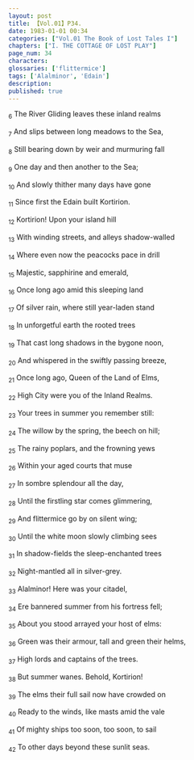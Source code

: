 ```yaml
---
layout: post
title: 【Vol.01】P34.
date: 1983-01-01 00:34
categories: ["Vol.01 The Book of Lost Tales I"]
chapters: ["I. THE COTTAGE OF LOST PLAY"]
page_num: 34
characters: 
glossaries: ['flittermice']
tags: ['Alalminor', 'Edain']
description: 
published: true
---
```


<SUB>6</SUB> The River Gliding leaves these inland realms

<SUB>7</SUB> And slips between long meadows to the Sea,

<SUB>8</SUB> Still bearing down by weir and murmuring fall

<SUB>9</SUB> One day and then another to the Sea;

<SUB>10</SUB> And slowly thither many days have gone

<SUB>11</SUB> Since first the Edain built Kortirion.

<SUB>12</SUB> Kortirion! Upon your island hill

<SUB>13</SUB> With winding streets, and alleys shadow-walled

<SUB>14</SUB> Where even now the peacocks pace in drill

<SUB>15</SUB> Majestic, sapphirine and emerald,

<SUB>16</SUB> Once long ago amid this sleeping land

<SUB>17</SUB> Of silver rain, where still year-laden stand

<SUB>18</SUB> In unforgetful earth the rooted trees

<SUB>19</SUB> That cast long shadows in the bygone noon,

<SUB>20</SUB> And whispered in the swiftly passing breeze,

<SUB>21</SUB> Once long ago, Queen of the Land of Elms,

<SUB>22</SUB> High City were you of the Inland Realms.

<SUB>23</SUB> Your trees in summer you remember still:

<SUB>24</SUB> The willow by the spring, the beech on hill;

<SUB>25</SUB> The rainy poplars, and the frowning yews

<SUB>26</SUB> Within your aged courts that muse

<SUB>27</SUB> In sombre splendour all the day,

<SUB>28</SUB> Until the firstling star comes glimmering,

<SUB>29</SUB> And flittermice go by on silent wing;

<SUB>30</SUB> Until the white moon slowly climbing sees

<SUB>31</SUB> In shadow-fields the sleep-enchanted trees

<SUB>32</SUB> Night-mantled all in silver-grey.

<SUB>33</SUB> Alalminor! Here was your citadel,

<SUB>34</SUB> Ere bannered summer from his fortress fell;

<SUB>35</SUB> About you stood arrayed your host of elms:

<SUB>36</SUB> Green was their armour, tall and green their helms,

<SUB>37</SUB> High lords and captains of the trees.

<SUB>38</SUB> But summer wanes. Behold, Kortirion!

<SUB>39</SUB> The elms their full sail now have crowded on

<SUB>40</SUB> Ready to the winds, like masts amid the vale

<SUB>41</SUB> Of mighty ships too soon, too soon, to sail

<SUB>42</SUB> To other days beyond these sunlit seas.

